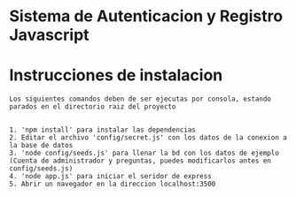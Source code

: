 Sistema de Autenticacion y Registro Javascript
=========



# Instrucciones de instalacion


	Los siguientes comandos deben de ser ejecutas por consola, estando parados en el directorio raiz del proyecto


	1. 'npm install' para instalar las dependencias
	2. Editar el archivo 'config/secret.js' con los datos de la conexion a la base de datos
	3. 'node config/seeds.js' para llenar la bd con los datos de ejemplo (Cuenta de administrador y preguntas, puedes modificarlos antes en config/seeds.js)
	4. 'node app.js' para iniciar el seridor de express
	5. Abrir un navegador en la direccion localhost:3500

